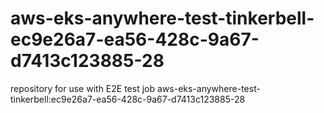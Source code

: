 # aws-eks-anywhere-test-tinkerbell-ec9e26a7-ea56-428c-9a67-d7413c123885-28
repository for use with E2E test job aws-eks-anywhere-test-tinkerbell:ec9e26a7-ea56-428c-9a67-d7413c123885-28
